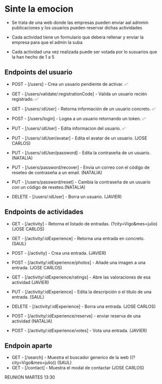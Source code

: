 # Sinte la emocion

- Se trata de una web donde las empresas pueden enviar aal admmin publicaciones y los usuarios pueden reservar dichas actividades

- Cada actividad tiene un formulario que debera rellenar y enviar la empresa para que el admin la suba

- Cada actividad una vez realizada puede ser votada por lo susuarios que la han hecho de 1 a 5

## Endpoints del usuario

- POST - [/users] - Crea un usuario pendiente de activar. ✅
- GET - [/users/validate/:registrationCode] - Valida un usuario recién registrado. ✅
- GET - [/users/:idUser] - Retorna información de un usuario concreto. ✅
- POST - [/users/login] - Logea a un usuario retornando un token. ✅

- PUT - [/users/:idUser] - Edita informacion del usuario. ✅
- PUT - [/users/:idUser/avatar] - Edita el avatar de un usuario. (JOSE CARLOS)
- PUT - [/users/:idUser/password] - Edita la contraseña de un usuario. (NATALIA)
- PUT - [/users/password/recover] - Envia un correo con el código de reseteo de contraseña a un email. (NATALIA)
- PUT - [/users/password/reset] - Cambia la contraseña de un usuario con un código de reseteo.(NATALIA)
- DELETE - [/users/:idUser] - Borra un usuario. (JAVIER)

## Endpoints de actividades

- GET - [/activity] - Retorna el listado de entradas. (?city=Vigo&mes=julio) (JOSE CARLOS)
- GET - [/activity/:idExperience] - Retorna una entrada en concreto. (SAUL)
- POST - [/activity] - Crea una entrada. (JAVIER)
- POST - [/activity/:idExperience/photos] - Añade una imagen a una entrada. (JOSE CARLOS)
- GET - [/activity/:idExperience/ratings] - Abre las valoraciones de esa actividad (JAVIER)
- PUT - [/activity/:idExperience] - Edita la descripción o el título de una entrada. (SAUL)
- DELETE - [/activity/:idExperience] - Borra una entrada. (JOSE CARLOS)

- POST - [/activity/:idExperience/reserve] - enviar reserva de una actividad (NATALIA)
- POST - [/activity/:idExperience/votes] - Vota una entrada. (JAVIER)

## Endpoin aparte

- GET - [/search] - Muestra el buscador generico de la web ((?city=Vigo&mes=julio)) (SAUL)
- GET - [/contact] - Muestra el modal de contactar (JOSE CARLOS)

REUNION MARTES 13:30
